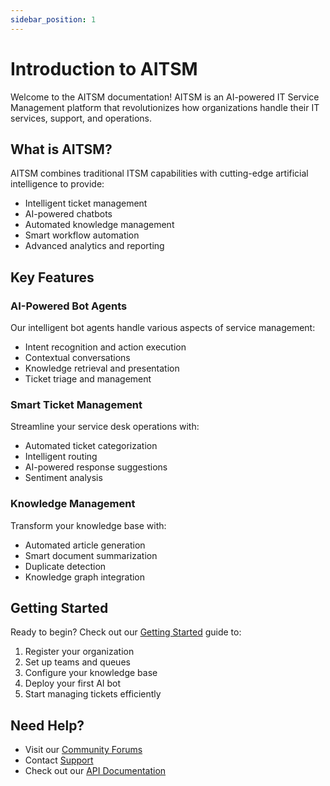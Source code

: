 ```yaml
---
sidebar_position: 1
---
```


# Introduction to AITSM

Welcome to the AITSM documentation! AITSM is an AI-powered IT Service Management platform that revolutionizes how organizations handle their IT services, support, and operations.

## What is AITSM?

AITSM combines traditional ITSM capabilities with cutting-edge artificial intelligence to provide:
- Intelligent ticket management
- AI-powered chatbots
- Automated knowledge management
- Smart workflow automation
- Advanced analytics and reporting

## Key Features

### AI-Powered Bot Agents
Our intelligent bot agents handle various aspects of service management:
- Intent recognition and action execution
- Contextual conversations
- Knowledge retrieval and presentation
- Ticket triage and management

### Smart Ticket Management
Streamline your service desk operations with:
- Automated ticket categorization
- Intelligent routing
- AI-powered response suggestions
- Sentiment analysis

### Knowledge Management
Transform your knowledge base with:
- Automated article generation
- Smart document summarization
- Duplicate detection
- Knowledge graph integration

## Getting Started

Ready to begin? Check out our [Getting Started](/docs/getting-started/registration) guide to:
1. Register your organization
2. Set up teams and queues
3. Configure your knowledge base
4. Deploy your first AI bot
5. Start managing tickets efficiently

## Need Help?

- Visit our [Community Forums](https://community.aitsm.com)
- Contact [Support](https://support.aitsm.com)
- Check out our [API Documentation](/api)
